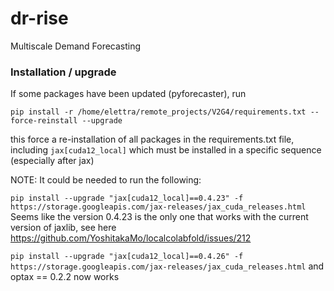 # dr-rise
Multiscale Demand Forecasting

### Installation / upgrade
If some packages have been updated (pyforecaster), run 

`pip install -r /home/elettra/remote_projects/V2G4/requirements.txt --force-reinstall --upgrade`

this force a re-installation of all packages in the requirements.txt file, including `jax[cuda12_local]` which must be 
installed in a specific sequence (especially after jax)

NOTE: It could be needed to run the following:

`pip install --upgrade "jax[cuda12_local]==0.4.23" -f https://storage.googleapis.com/jax-releases/jax_cuda_releases.html`
Seems like the version 0.4.23 is the only one that works with the current version of jaxlib, see here
https://github.com/YoshitakaMo/localcolabfold/issues/212

`pip install --upgrade "jax[cuda12_local]==0.4.26" -f https://storage.googleapis.com/jax-releases/jax_cuda_releases.html`
and optax == 0.2.2 now works